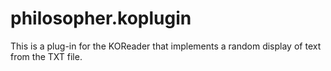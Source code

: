 # philosopher.koplugin
This is a plug-in for the KOReader that implements a random display of text from the TXT file.
